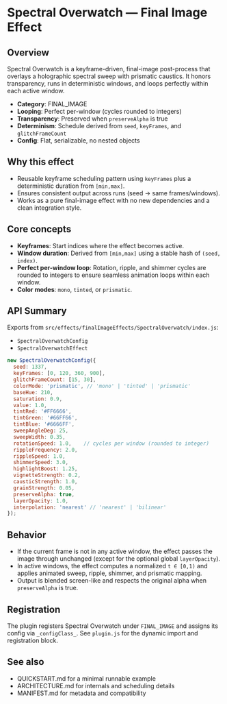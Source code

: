 # Spectral Overwatch — Final Image Effect

## Overview
Spectral Overwatch is a keyframe-driven, final-image post-process that overlays a holographic spectral sweep with prismatic caustics. It honors transparency, runs in deterministic windows, and loops perfectly within each active window.

- **Category**: FINAL_IMAGE
- **Looping**: Perfect per-window (cycles rounded to integers)
- **Transparency**: Preserved when `preserveAlpha` is true
- **Determinism**: Schedule derived from `seed`, `keyFrames`, and `glitchFrameCount`
- **Config**: Flat, serializable, no nested objects

## Why this effect
- Reusable keyframe scheduling pattern using `keyFrames` plus a deterministic duration from `[min,max]`.
- Ensures consistent output across runs (seed → same frames/windows).
- Works as a pure final-image effect with no new dependencies and a clean integration style.

## Core concepts
- **Keyframes**: Start indices where the effect becomes active.
- **Window duration**: Derived from `[min,max]` using a stable hash of `(seed, index)`.
- **Perfect per-window loop**: Rotation, ripple, and shimmer cycles are rounded to integers to ensure seamless animation loops within each window.
- **Color modes**: `mono`, `tinted`, or `prismatic`.

## API Summary
Exports from `src/effects/finalImageEffects/SpectralOverwatch/index.js`:
- `SpectralOverwatchConfig`
- `SpectralOverwatchEffect`

```javascript
new SpectralOverwatchConfig({
  seed: 1337,
  keyFrames: [0, 120, 360, 900],
  glitchFrameCount: [15, 30],
  colorMode: 'prismatic', // 'mono' | 'tinted' | 'prismatic'
  baseHue: 210,
  saturation: 0.9,
  value: 1.0,
  tintRed: '#FF6666',
  tintGreen: '#66FF66',
  tintBlue: '#6666FF',
  sweepAngleDeg: 25,
  sweepWidth: 0.35,
  rotationSpeed: 1.0,    // cycles per window (rounded to integer)
  rippleFrequency: 2.0,
  rippleSpeed: 1.0,
  shimmerSpeed: 3.0,
  highlightBoost: 1.25,
  vignetteStrength: 0.2,
  causticStrength: 1.0,
  grainStrength: 0.05,
  preserveAlpha: true,
  layerOpacity: 1.0,
  interpolation: 'nearest' // 'nearest' | 'bilinear'
});
```

## Behavior
- If the current frame is not in any active window, the effect passes the image through unchanged (except for the optional global `layerOpacity`).
- In active windows, the effect computes a normalized `t ∈ [0,1)` and applies animated sweep, ripple, shimmer, and prismatic mapping.
- Output is blended screen-like and respects the original alpha when `preserveAlpha` is true.

## Registration
The plugin registers Spectral Overwatch under `FINAL_IMAGE` and assigns its config via `_configClass_`. See `plugin.js` for the dynamic import and registration block.

## See also
- QUICKSTART.md for a minimal runnable example
- ARCHITECTURE.md for internals and scheduling details
- MANIFEST.md for metadata and compatibility